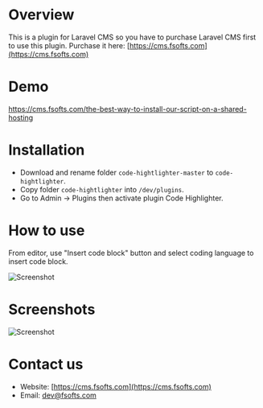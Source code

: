 # Overview
This is a plugin for Laravel CMS so you have to purchase Laravel CMS first to use this plugin.
Purchase it here: [https://cms.fsofts.com](https://cms.fsofts.com)

# Demo

https://cms.fsofts.com/the-best-way-to-install-our-script-on-a-shared-hosting

# Installation
- Download and rename folder `code-hightlighter-master` to `code-hightlighter`.
- Copy folder `code-hightlighter` into `/dev/plugins`.
- Go to Admin -> Plugins then activate plugin Code Highlighter.

# How to use
From editor, use "Insert code block" button and select coding language to insert code block.
  
![Screenshot](https://live.staticflickr.com/65535/51956222710_5c1a82fcff_b.jpg)

# Screenshots

![Screenshot](https://live.staticflickr.com/65535/51956219890_2fc5520d48_b.jpg)

# Contact us
- Website: [https://cms.fsofts.com](https://cms.fsofts.com)
- Email: [dev@fsofts.com](mailto:dev@fsofts.com)
